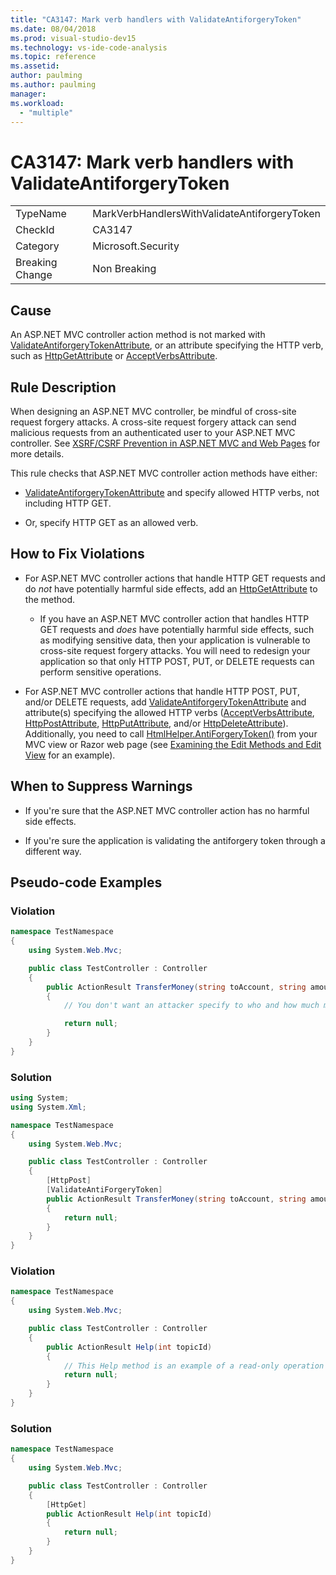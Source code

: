 ```yaml
---
title: "CA3147: Mark verb handlers with ValidateAntiforgeryToken"
ms.date: 08/04/2018
ms.prod: visual-studio-dev15
ms.technology: vs-ide-code-analysis
ms.topic: reference
ms.assetid: 
author: paulming
ms.author: paulming
manager: 
ms.workload:
  - "multiple"
---
```

# CA3147: Mark verb handlers with ValidateAntiforgeryToken
|||
|-|-|
|TypeName|MarkVerbHandlersWithValidateAntiforgeryToken|
|CheckId|CA3147|
|Category|Microsoft.Security|
|Breaking Change|Non Breaking|

## Cause
 An ASP.NET MVC controller action method is not marked with [ValidateAntiforgeryTokenAttribute](/previous-versions/aspnet/web-frameworks/dd492108%28v%3dvs.118%29), or an attribute specifying the HTTP verb, such as [HttpGetAttribute](/previous-versions/aspnet/web-frameworks/ee470993%28v%3dvs.118%29) or [AcceptVerbsAttribute](/previous-versions/aspnet/web-frameworks/dd470553%28v%3dvs.118%29).  

## Rule Description
 When designing an ASP.NET MVC controller, be mindful of cross-site request forgery attacks.  A cross-site request forgery attack can send malicious requests from an authenticated user to your ASP.NET MVC controller.  See [XSRF/CSRF Prevention in ASP.NET MVC and Web Pages](/aspnet/mvc/overview/security/xsrfcsrf-prevention-in-aspnet-mvc-and-web-pages) for more details.
 
 This rule checks that ASP.NET MVC controller action methods have either:

- [ValidateAntiforgeryTokenAttribute](/previous-versions/aspnet/web-frameworks/dd492108%28v%3dvs.118%29) and specify allowed HTTP verbs, not including HTTP GET.

- Or, specify HTTP GET as an allowed verb.

## How to Fix Violations

- For ASP.NET MVC controller actions that handle HTTP GET requests and do *not* have potentially harmful side effects, add an [HttpGetAttribute](/previous-versions/aspnet/web-frameworks/ee470993%28v%3dvs.118%29) to the method.

    - If you have an ASP.NET MVC controller action that handles HTTP GET requests and *does* have potentially harmful side effects, such as modifying sensitive data, then your application is vulnerable to cross-site request forgery attacks.  You will need to redesign your application so that only HTTP POST, PUT, or DELETE requests can perform sensitive operations.

- For ASP.NET MVC controller actions that handle HTTP POST, PUT, and/or DELETE requests, add [ValidateAntiforgeryTokenAttribute](/previous-versions/aspnet/web-frameworks/dd492108%28v%3dvs.118%29) and attribute(s) specifying the allowed HTTP verbs ([AcceptVerbsAttribute](/previous-versions/aspnet/web-frameworks/dd470553%28v%3dvs.118%29), [HttpPostAttribute](/previous-versions/aspnet/web-frameworks/ee264023%28v%3dvs.118%29), [HttpPutAttribute](/previous-versions/aspnet/web-frameworks/ee470909%28v%3dvs.118%29), and/or [HttpDeleteAttribute](/previous-versions/aspnet/web-frameworks/ee470917%28v%3dvs.118%29)).  Additionally, you need to call [HtmlHelper.AntiForgeryToken()](/previous-versions/aspnet/web-frameworks/dd504812%28v%3dvs.118%29) from your MVC view or Razor web page (see [Examining the Edit Methods and Edit View](/aspnet/mvc/overview/getting-started/introduction/examining-the-edit-methods-and-edit-view) for an example).

## When to Suppress Warnings

- If you're sure that the ASP.NET MVC controller action has no harmful side effects.

- If you're sure the application is validating the antiforgery token through a different way.

## Pseudo-code Examples

### Violation

```csharp
namespace TestNamespace
{
    using System.Web.Mvc;

    public class TestController : Controller
    {
        public ActionResult TransferMoney(string toAccount, string amount)
        {
            // You don't want an attacker specify to who and how much money to transfer.

            return null;
        }
    }
}
```

### Solution

```csharp
using System;
using System.Xml;

namespace TestNamespace
{
    using System.Web.Mvc;

    public class TestController : Controller
    {
        [HttpPost]
        [ValidateAntiForgeryToken]
        public ActionResult TransferMoney(string toAccount, string amount)
        {
            return null;
        }
    }
}
```

### Violation

```csharp
namespace TestNamespace
{
    using System.Web.Mvc;

    public class TestController : Controller
    {
        public ActionResult Help(int topicId)
        {
            // This Help method is an example of a read-only operation with no harmful side effects.
            return null;
        }
    }
}
```

### Solution

```csharp
namespace TestNamespace
{
    using System.Web.Mvc;

    public class TestController : Controller
    {
        [HttpGet]
        public ActionResult Help(int topicId)
        {
            return null;
        }
    }
}
```
